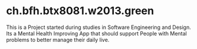 ch.bfh.btx8081.w2013.green
==========================

This is a Project started during studies in Software Engineering and Design.
Its a Mental Health Improving App that should support People with Mental problems to better manage their 
daily live. 

